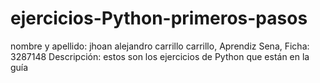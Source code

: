 # ejercicios-Python-primeros-pasos
nombre y apellido: jhoan alejandro carrillo carrillo, Aprendiz Sena, Ficha: 3287148 Descripción: estos son los ejercicios de Python que están en la guía
